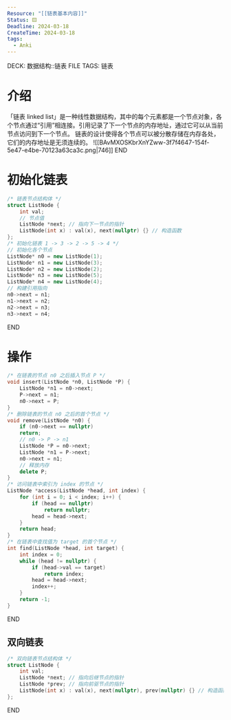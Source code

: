```yaml
---
Resource: "[[链表基本内容]]"
Status: 🟨
Deadline: 2024-03-18
CreateTime: 2024-03-18
tags:
  - Anki
---
```

DECK: 数据结构::链表
FILE TAGS: 链表
# 介绍
「链表 linked list」是一种线性数据结构，其中的每个元素都是一个节点对象，各个节点通过“引用”相连接。引用记录了下一个节点的内存地址，通过它可以从当前节点访问到下一个节点。
链表的设计使得各个节点可以被分散存储在内存各处，它们的内存地址是无须连续的。
![[BAvMXOSKbrXnYZww-3f7f4647-154f-5e47-e4be-70123a63ca3c.png|746]]
END
<!--ID: 1710726265201-->

# 初始化链表
```cpp
/* 链表节点结构体 */
struct ListNode {
	int val;
	// 节点值
	ListNode *next; // 指向下一节点的指针
	ListNode(int x) : val(x), next(nullptr) {} // 构造函数
};
/* 初始化链表 1 -> 3 -> 2 -> 5 -> 4 */
// 初始化各个节点
ListNode* n0 = new ListNode(1);
ListNode* n1 = new ListNode(3);
ListNode* n2 = new ListNode(2);
ListNode* n3 = new ListNode(5);
ListNode* n4 = new ListNode(4);
// 构建引用指向
n0->next = n1;
n1->next = n2;
n2->next = n3;
n3->next = n4;
```
END
<!--ID: 1710726265207-->

# 操作
```cpp
/* 在链表的节点 n0 之后插入节点 P */
void insert(ListNode *n0, ListNode *P) {
	ListNode *n1 = n0->next;
	P->next = n1;
	n0->next = P;
}
/* 删除链表的节点 n0 之后的首个节点 */
void remove(ListNode *n0) {
	if (n0->next == nullptr)
	return;
	// n0 -> P -> n1
	ListNode *P = n0->next;
	ListNode *n1 = P->next;
	n0->next = n1;
	// 释放内存
	delete P;
}
/* 访问链表中索引为 index 的节点 */
ListNode *access(ListNode *head, int index) {
	for (int i = 0; i < index; i++) {
		if (head == nullptr)
			return nullptr;
		head = head->next;
	}
	return head;
}
/* 在链表中查找值为 target 的首个节点 */
int find(ListNode *head, int target) {
	int index = 0;
	while (head != nullptr) {
		if (head->val == target)
			return index;
		head = head->next;
		index++;
	}
	return -1;
}
```

END
<!--ID: 1710726265213-->

## 双向链表
```cpp
/* 双向链表节点结构体 */
struct ListNode {
	int val;
	ListNode *next; // 指向后继节点的指针
	ListNode *prev; // 指向前驱节点的指针
	ListNode(int x) : val(x), next(nullptr), prev(nullptr) {} // 构造函数
};
```

END
<!--ID: 1710726265221-->
